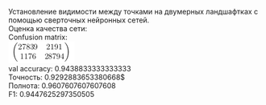 Установление видимости между точками на двумерных ландшафтках с помощью сверточных нейронных сетей. <br />
Оценка качества сети: <br />
Confusion matrix:<br />
![Alt text](images/con_matrix.png)<br />
val accuracy: 0.9438833333333333<br />
Точность: 0.9292883653380668$<br />
Полнота: 0.9607607607607608<br />
F1: 0.9447625297350505<br />

